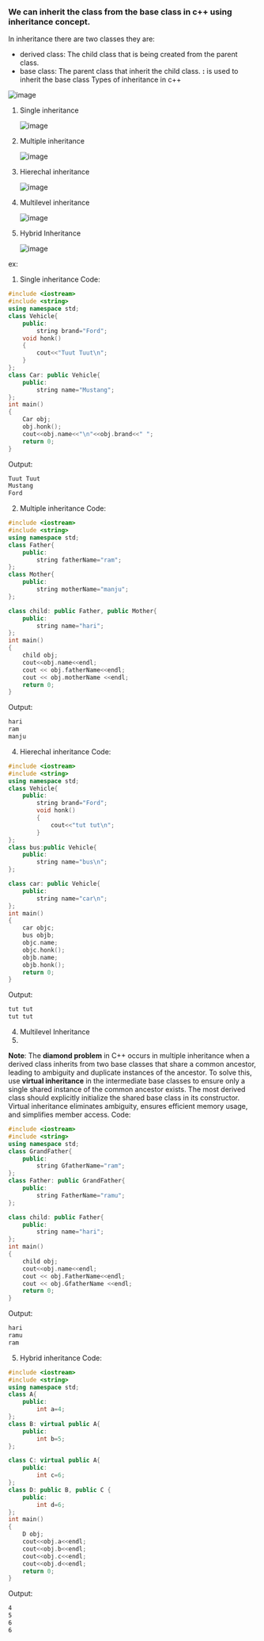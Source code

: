 ### We can inherit the class from the base class in c++ using inheritance concept.
In inheritance there are two classes they are:
 - derived class: The child class that is being created from the parent class.
 - base class: The parent class that inherit the child class.
**:** is used to inherit the base class
Types of inheritance in c++

![image](https://github.com/user-attachments/assets/0df4a113-7823-48ec-9a7c-7d73c6439f05)


1. Single inheritance
   
   ![image](https://github.com/user-attachments/assets/f7ff6cbd-516d-42e6-b4e0-6fdbc33cb569)
   
2. Multiple inheritance
   
   ![image](https://github.com/user-attachments/assets/c803dc86-6574-4a9f-b2fc-7ade8a94f454)

3. Hierechal inheritance

   ![image](https://github.com/user-attachments/assets/5c597b20-467d-4769-9b4a-daf7316f1dd8)

4. Multilevel inheritance
   
   ![image](https://github.com/user-attachments/assets/95d8a515-0807-48f5-bae7-2c6d837df05c)

5. Hybrid Inheritance
   
   ![image](https://github.com/user-attachments/assets/97dc3e7d-c1c2-413b-8097-1a6fff46c0fe)

ex:
   	
1. Single inheritance
Code:
```c++
#include <iostream>
#include <string>
using namespace std;
class Vehicle{
	public:
		string brand="Ford";
	void honk()
	{
		cout<<"Tuut Tuut\n";
	}
};
class Car: public Vehicle{
	public:
		string name="Mustang";
};
int main()
{
	Car obj;
	obj.honk();
	cout<<obj.name<<"\n"<<obj.brand<<" ";
	return 0;
}
```
Output:
```cmd
Tuut Tuut
Mustang
Ford
```
2. Multiple inheritance
Code:
```c++
#include <iostream>
#include <string>
using namespace std;
class Father{
	public:
		string fatherName="ram";
};
class Mother{
	public:
		string motherName="manju";
};

class child: public Father, public Mother{
	public:
		string name="hari";
};
int main()
{
	child obj;
	cout<<obj.name<<endl;
	cout << obj.fatherName<<endl;
	cout << obj.motherName <<endl;
	return 0;
}
```
Output:
```cmd
hari
ram
manju
```
   
4. Hierechal inheritance
Code:
```c++
#include <iostream>
#include <string>
using namespace std;
class Vehicle{
	public:
		string brand="Ford";
		void honk()
		{
			cout<<"tut tut\n";
		}
};
class bus:public Vehicle{
	public:
		string name="bus\n";
};

class car: public Vehicle{
	public:
		string name="car\n";
};
int main()
{
	car objc;
	bus objb;
	objc.name;
	objc.honk();
	objb.name;
	objb.honk();
	return 0;
}
```
Output:
```cmd
tut tut
tut tut
```
4. Multilevel Inheritance
5. 
**Note**: The **diamond problem** in C++ occurs in multiple inheritance when a derived class inherits from two base classes that share a common ancestor, leading to ambiguity and duplicate instances of the ancestor. To solve this, use **virtual inheritance** in the intermediate base classes to ensure only a single shared instance of the common ancestor exists. The most derived class should explicitly initialize the shared base class in its constructor. Virtual inheritance eliminates ambiguity, ensures efficient memory usage, and simplifies member access.
Code:
```c++
#include <iostream>
#include <string>
using namespace std;
class GrandFather{
	public:
		string GfatherName="ram";
};
class Father: public GrandFather{
	public:
		string FatherName="ramu";
};

class child: public Father{
	public:
		string name="hari";
};
int main()
{
	child obj;
	cout<<obj.name<<endl;
	cout << obj.FatherName<<endl;
	cout << obj.GfatherName <<endl;
	return 0;
}
```
Output:
```cmd
hari
ramu
ram
```
5. Hybrid inheritance
Code:
```c++
#include <iostream>
#include <string>
using namespace std;
class A{
	public:
		int a=4;
};
class B: virtual public A{
	public:
		int b=5;
};

class C: virtual public A{
	public:
		int c=6;
};
class D: public B, public C {
	public:
		int d=6;
};
int main()
{
	D obj;
	cout<<obj.a<<endl;
	cout<<obj.b<<endl;
	cout<<obj.c<<endl;
	cout<<obj.d<<endl;
	return 0;
}
```
Output:
```cmd
4
5
6
6
```

